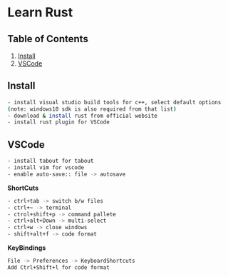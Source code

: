 # Learn Rust

## Table of Contents
1. [Install](#Install)
2. [VSCode](#VSCode)

## Install
```bash
- install visual studio build tools for c++, select default options 
(note: windows10 sdk is also required from that list)
- download & install rust from official website
- install rust plugin for VSCode
```

## VSCode
```bash
- install tabout for tabout
- install vim for vscode
- enable auto-save:: file -> autosave
```

**ShortCuts**
```bash
- ctrl+tab -> switch b/w files
- ctrl+~ -> terminal 
- ctrol+shift+p -> command pallete
- ctrl+alt+Down -> multi-select
- ctrl+w -> close windows
- shift+alt+f -> code format
```

**KeyBindings**
```bash
File -> Preferences -> KeyboardShortcuts
Add Ctrl+Shift+l for code format
```
 